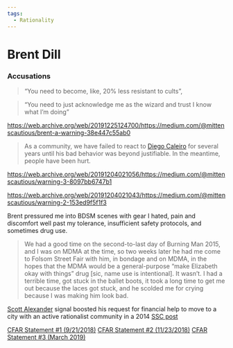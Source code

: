 ```yaml
---
tags:
  - Rationality
---
```

# Brent Dill


### Accusations

>“You need to become, like, 20% less resistant to cults”,

>“You need to just acknowledge me as the wizard and trust I know what I’m doing”

https://web.archive.org/web/20191225124700/https://medium.com/@mittenscautious/brent-a-warning-38e447c55ab0

>As a community, we have failed to react to [Diego Caleiro](Diego%20Caleiro.md) for several years until his bad behavior was beyond justifiable. In the meantime, people have been hurt.

https://web.archive.org/web/20191204021056/https://medium.com/@mittenscautious/warning-3-8097bb6747b1

https://web.archive.org/web/20191204021043/https://medium.com/@mittenscautious/warning-2-153ed9f5f1f3

>  
Brent pressured me into BDSM scenes with gear I hated, pain and discomfort well past my tolerance, insufficient safety protocols, and sometimes drug use.

>We had a good time on the second-to-last day of Burning Man 2015, and I was on MDMA at the time, so two weeks later he had me come to Folsom Street Fair with him, in bondage and on MDMA, in the hopes that the MDMA would be a general-purpose “make Elizabeth okay with things” drug [sic, name use is intentional]. It wasn’t. I had a terrible time, got stuck in the ballet boots, it took a long time to get me out because the laces got stuck, and he scolded me for crying because I was making him look bad.

[Scott Alexander](../Cartography/Lesser%20Wrongia/Astral%20Codex%20Ten.md) signal boosted his request for financial help to move to a city with an active rationalist community in a 2014 [SSC post](https://slatestarcodex.com/2014/09/19/open-thread-5-my-best-friends-threadding/)

[CFAR Statement #1 (9/21/2018)](https://www.rationality.org/resources/updates/2018/acdc)
[CFAR Statement #2 (11/23/2018)](https://www.rationality.org/resources/updates/2018/further-updates)
[CFAR Statement #3 (March 2019)](https://rationality.org/resources/updates/2019/cfars-mistakes-regarding-brent)

